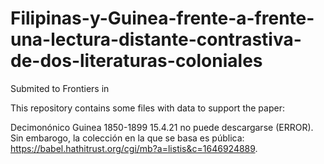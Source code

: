 # Filipinas-y-Guinea-frente-a-frente-una-lectura-distante-contrastiva-de-dos-literaturas-coloniales

Submited to Frontiers in 

This repository contains some files with data to support the paper:


Decimonónico Guinea 1850-1899 15.4.21 no puede descargarse (ERROR). Sin embarogo, la colección en la que se basa es pública: https://babel.hathitrust.org/cgi/mb?a=listis&c=1646924889. 
